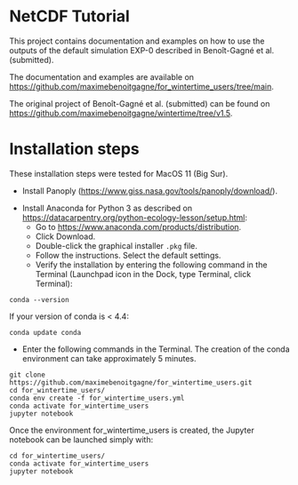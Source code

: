 # NetCDF Tutorial

This project contains documentation and examples on how to use
the outputs of the default simulation EXP-0 described in
Benoît-Gagné et al. (submitted).

The documentation and examples are available on
https://github.com/maximebenoitgagne/for_wintertime_users/tree/main.

The original project of Benoît-Gagné et al. (submitted) can be found on
https://github.com/maximebenoitgagne/wintertime/tree/v1.5.

# Installation steps

These installation steps were tested for MacOS 11 (Big Sur).

* Install Panoply (https://www.giss.nasa.gov/tools/panoply/download/).

- Install Anaconda for Python 3 as described on 
  https://datacarpentry.org/python-ecology-lesson/setup.html:
  - Go to https://www.anaconda.com/products/distribution.
  - Click Download.
  - Double-click the graphical installer `.pkg` file.
  - Follow the instructions. Select the default settings.
  - Verify the installation by entering the following command in the Terminal
    (Launchpad icon in the Dock, type Terminal, click Terminal):
```
conda --version
```
If your version of conda is < 4.4:
```
conda update conda
```
 
* Enter the following commands in the Terminal. The creation of the conda environment can take approximately 5 minutes.
```
git clone https://github.com/maximebenoitgagne/for_wintertime_users.git
cd for_wintertime_users/
conda env create -f for_wintertime_users.yml
conda activate for_wintertime_users
jupyter notebook
```

Once the environment for_wintertime_users is created, the Jupyter notebook can be launched simply with:

```
cd for_wintertime_users/
conda activate for_wintertime_users
jupyter notebook
```
